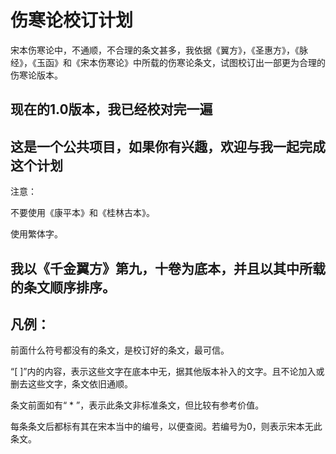 # 伤寒论校订计划
宋本伤寒论中，不通顺，不合理的条文甚多，我依据《翼方》，《圣惠方》，《脉经》，《玉函》和《宋本伤寒论》中所载的伤寒论条文，试图校订出一部更为合理的伤寒论版本。

## 现在的1.0版本，我已经校对完一遍

## 这是一个公共项目，如果你有兴趣，欢迎与我一起完成这个计划

注意：

不要使用《康平本》和《桂林古本》。

使用繁体字。

## 我以《千金翼方》第九，十卷为底本，并且以其中所载的条文顺序排序。

## 凡例：

前面什么符号都没有的条文，是校订好的条文，最可信。

“[ ]”内的内容，表示这些文字在底本中无，据其他版本补入的文字。且不论加入或删去这些文字，条文依旧通顺。

条文前面如有“ * ”，表示此条文非标准条文，但比较有参考价值。

每条条文后都标有其在宋本当中的编号，以便查阅。若编号为0，则表示宋本无此条文。

